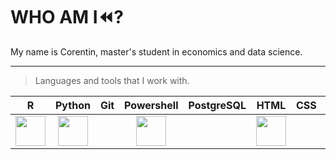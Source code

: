 # WHO AM I⏪?

My name is Corentin, master's student in economics and data science.

***

> Languages and tools that I work with.

| R | Python | Git | Powershell | PostgreSQL | HTML | CSS | Docker | Latex |
|:-:|:------:|:---:|:----------:|------------|------|-----|--------|----|
|  <img src="https://img.icons8.com/fluency/480/null/r-project.png" width="48" height="48"> | <img src="https://img.icons8.com/color/480/null/python--v1.png" width="48" height="48">      |     |     <img src="https://img.icons8.com/fluency/480/null/powershell.png" width="48" height="48">       |            |    <img src="https://img.icons8.com/fluency/480/null/html-5.png" width="48" height="48">  |     |   <img src="https://img.icons8.com/fluency/480/null/docker.png" width="48" height="48">     | <img src="https://img.icons8.com/fluency/480/null/texshop.png" width="48" height="48"> 
